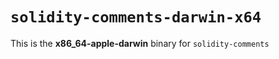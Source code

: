 # `solidity-comments-darwin-x64`

This is the **x86_64-apple-darwin** binary for `solidity-comments`
